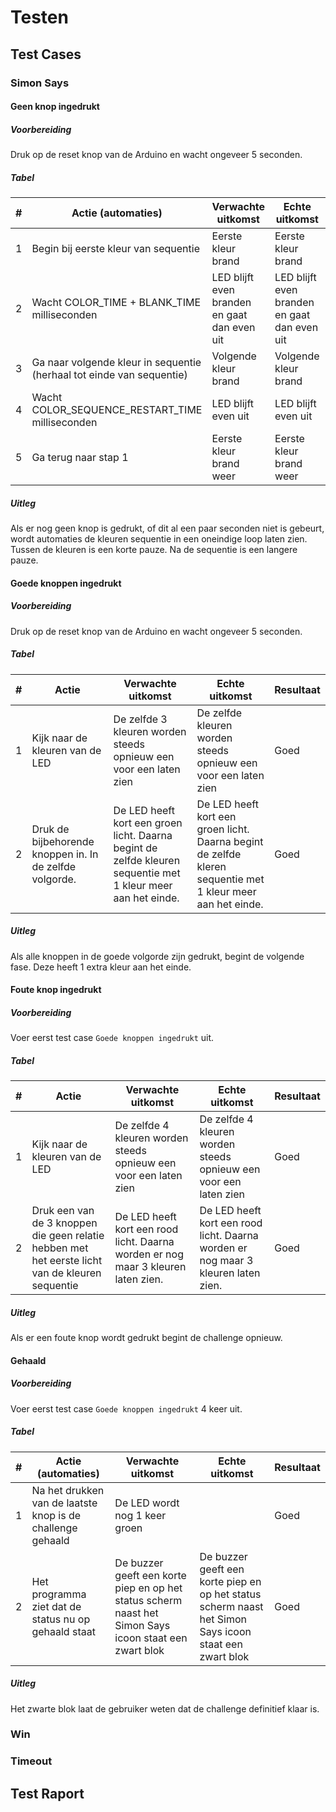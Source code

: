# Testen

## Test Cases
### Simon Says
#### Geen knop ingedrukt
##### Voorbereiding
Druk op de reset knop van de Arduino en wacht ongeveer 5 seconden.

##### Tabel
| # | Actie (automaties)                                                    | Verwachte uitkomst                           | Echte uitkomst                               | Resultaat |
|---|-----------------------------------------------------------------------|----------------------------------------------|----------------------------------------------|-----------|
| 1 | Begin bij eerste kleur van sequentie                                  | Eerste kleur brand                           | Eerste kleur brand                           | Goed      |
| 2 | Wacht COLOR_TIME + BLANK_TIME milliseconden                           | LED blijft even branden en gaat dan even uit | LED blijft even branden en gaat dan even uit | Goed      |
| 3 | Ga naar volgende kleur in sequentie (herhaal tot einde van sequentie) | Volgende kleur brand                         | Volgende kleur brand                         | Goed      |
| 4 | Wacht COLOR_SEQUENCE_RESTART_TIME milliseconden                       | LED blijft even uit                          | LED blijft even uit                          | Goed      |
| 5 | Ga terug naar stap 1                                                  | Eerste kleur brand weer                      | Eerste kleur brand weer                      | Goed      |

##### Uitleg
Als er nog geen knop is gedrukt, of dit al een paar seconden niet is gebeurt, wordt automaties de kleuren sequentie in een oneindige loop laten zien. Tussen de kleuren is een korte pauze. Na de sequentie is een langere pauze.





#### Goede knoppen ingedrukt
##### Voorbereiding
Druk op de reset knop van de Arduino en wacht ongeveer 5 seconden.

##### Tabel
| # | Actie                                                   | Verwachte uitkomst                                                                                           | Echte uitkomst                                                                                              | Resultaat |
|---|---------------------------------------------------------|--------------------------------------------------------------------------------------------------------------|-------------------------------------------------------------------------------------------------------------|-----------|
| 1 | Kijk naar de kleuren van de LED                         | De zelfde 3 kleuren worden steeds opnieuw een voor een laten zien                                            | De zelfde kleuren worden steeds opnieuw een voor een laten zien                                             | Goed      |
| 2 | Druk de bijbehorende knoppen in. In de zelfde volgorde. | De LED heeft kort een groen licht. Daarna begint de zelfde kleuren sequentie met 1 kleur meer aan het einde. | De LED heeft kort een groen licht. Daarna begint de zelfde kleren sequentie met 1 kleur meer aan het einde. | Goed      |

##### Uitleg
Als alle knoppen in de goede volgorde zijn gedrukt, begint de volgende fase. Deze heeft 1 extra kleur aan het einde.

#### Foute knop ingedrukt
##### Voorbereiding
Voer eerst test case `Goede knoppen ingedrukt` uit.

##### Tabel
| # | Actie                                                                                           | Verwachte uitkomst                                                                | Echte uitkomst                                                                    | Resultaat |
|---|-------------------------------------------------------------------------------------------------|-----------------------------------------------------------------------------------|-----------------------------------------------------------------------------------|-----------|
| 1 | Kijk naar de kleuren van de LED                                                                 | De zelfde 4 kleuren worden steeds opnieuw een voor een laten zien                 | De zelfde 4 kleuren worden steeds opnieuw een voor een laten zien                 | Goed      |
| 2 | Druk een van de 3 knoppen die geen relatie hebben met het eerste licht van de kleuren sequentie | De LED heeft kort een rood licht. Daarna worden er nog maar 3 kleuren laten zien. | De LED heeft kort een rood licht. Daarna worden er nog maar 3 kleuren laten zien. | Goed      |

##### Uitleg
Als er een foute knop wordt gedrukt begint de challenge opnieuw.





#### Gehaald
##### Voorbereiding
Voer eerst test case `Goede knoppen ingedrukt` 4 keer uit.

##### Tabel
| # | Actie (automaties)                                         | Verwachte uitkomst                                                                                     | Echte uitkomst                                                                                         | Resultaat |
|---|------------------------------------------------------------|--------------------------------------------------------------------------------------------------------|--------------------------------------------------------------------------------------------------------|-----------|
| 1 | Na het drukken van de laatste knop is de challenge gehaald | De LED wordt nog 1 keer groen                                                                          |                                                                                                        | Goed      |
| 2 | Het programma ziet dat de status nu op gehaald staat       | De buzzer geeft een korte piep en op het status scherm naast het Simon Says icoon staat een zwart blok | De buzzer geeft een korte piep en op het status scherm naast het Simon Says icoon staat een zwart blok | Goed      |

##### Uitleg
Het zwarte blok laat de gebruiker weten dat de challenge definitief klaar is.





### Win

### Timeout


## Test Raport